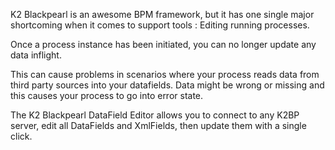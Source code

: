 K2 Blackpearl is an awesome BPM framework, but it has one single major shortcoming when it comes to support tools :
Editing running processes.

Once a process instance has been initiated, you can no longer update any data inflight.

This can cause problems in scenarios where your process reads data from third party sources into your datafields. Data might be wrong or missing and this causes your process to go into error state.

The K2 Blackpearl DataField Editor allows you to connect to any K2BP server, edit all DataFields and XmlFields, then update them with a single click.